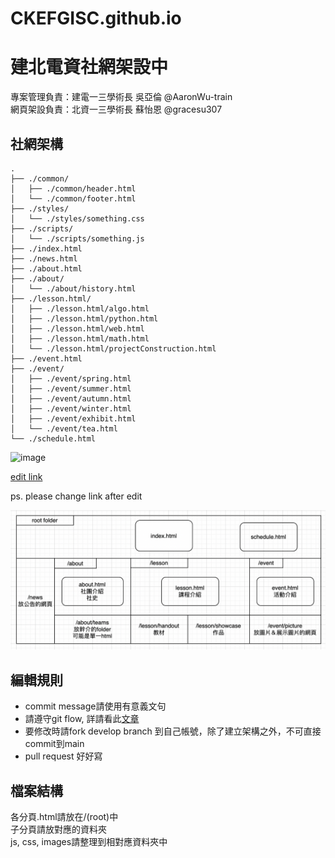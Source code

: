 # CKEFGISC.github.io
# 建北電資社網架設中
專案管理負責：建電一三學術長 吳亞倫 @AaronWu-train <br>
網頁架設負責：北資一三學術長 蘇怡恩 @gracesu307   <br>

## 社網架構
```
.
├── ./common/
│   ├── ./common/header.html
│   └── ./common/footer.html
├── ./styles/
│   └── ./styles/something.css
├── ./scripts/
│   └── ./scripts/something.js
├── ./index.html
├── ./news.html
├── ./about.html
├── ./about/
│   └── ./about/history.html
├── ./lesson.html/
│   ├── ./lesson.html/algo.html
│   ├── ./lesson.html/python.html
│   ├── ./lesson.html/web.html
│   ├── ./lesson.html/math.html
│   └── ./lesson.html/projectConstruction.html
├── ./event.html
├── ./event/
│   ├── ./event/spring.html
│   ├── ./event/summer.html
│   ├── ./event/autumn.html
│   ├── ./event/winter.html
│   ├── ./event/exhibit.html
│   └── ./event/tea.html
└── ./schedule.html
```
<img width="473" alt="image" src="https://user-images.githubusercontent.com/99801904/185097983-3223b5ef-7e0e-4927-b018-ef9589d262e0.png">

[edit link](https://bit.ly/3QFXPzs) 

ps. please change link after edit

![image](images/社網架構.png)

## 編輯規則
* commit message請使用有意義文句
* 請遵守git flow, 詳請看此[文章](https://ithelp.ithome.com.tw/articles/10227605)
* 要修改時請fork develop branch 到自己帳號，除了建立架構之外，不可直接commit到main
* pull request 好好寫

## 檔案結構
各分頁.html請放在/(root)中 <br>
子分頁請放對應的資料夾 <br>
js, css, images請整理到相對應資料夾中 <br>
